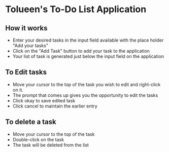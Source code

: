 #  Tolueen's To-Do List Application

## How it works
- Enter your desired tasks in the input field available with the place holder "Add your tasks" 
- Click on the "Add Task" button to add your task to the application
- Your list of task is generated just below the input field on the application

## To Edit tasks
- Move your cursor to the top of the task you wish to edit and right-click on it.
- The prompt that comes up gives you the opportunity to edit the tasks
- Click okay to save edited task
- Click cancel to maintain the earlier entry

## To delete a task
- Move your cursor to the top of the task 
- Double-click on the task 
- The task will be deleted from the list


